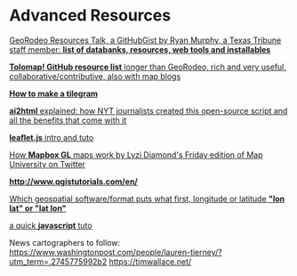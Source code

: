 
Advanced Resources
==================



[GeoRodeo Resources Talk, a GitHubGist by Ryan Murphy, a Texas Tribune staff member: **list of databanks, resources, web tools and installables**](https://gist.github.com/rdmurphy/79b5a0bd0996d05c74b0)

[**Tolomap! GitHub resource list** longer than GeoRodeo, rich and very useful, collaborative/contributive, also with map blogs](https://github.com/tolomaps/resources)

[**How to make a tilegram**](https://medium.com/google-news-lab/tilegrams-make-your-own-cartogram-hexmaps-with-our-new-tool-df46894eeec1)

[**ai2html** explained: how NYT journalists created this open-source script and all the benefits that come with it](https://awards.journalists.org/entries/ai2html/)

[**leaflet.js** intro and tuto](https://github.com/csessig86/leaflet-maps-intro)

[How **Mapbox GL** maps work by Lyzi Diamond's Friday edition of Map University on Twitter](https://twitter.com/lyzidiamond/status/1017868739281235969)

**<http://www.qgistutorials.com/en/>**

[Which geospatial software/format puts what first, longitude or latitude **"lon lat" or "lat lon"**](https://macwright.org/lonlat/)

[a quick **javascript** tuto](https://github.com/csessig86/intro-to-js)

News cartographers to follow: https://www.washingtonpost.com/people/lauren-tierney/?utm_term=.2745775992b2 https://timwallace.net/ 

